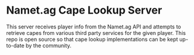 # Namet.ag Cape Lookup Server

This server receives player info from the Namet.ag API and attempts to retrieve capes from various third party services for the given player. This repo is open source so that cape lookup implementations can be kept up-to-date by the community.